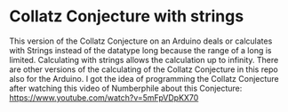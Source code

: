 # Collatz Conjecture with strings 
This version of the Collatz Conjecture on an Arduino deals or calculates with Strings instead of the datatype long because 
the range of a long is limited. Calculating with strings allows the calculation up to infinity. 
There are other versions of the calculating of the Collatz Conjecture in this repo also for the Arduino.
I got the idea of programming the Collatz Conjecture after watching this video of Numberphile about this Conjecture: https://www.youtube.com/watch?v=5mFpVDpKX70
